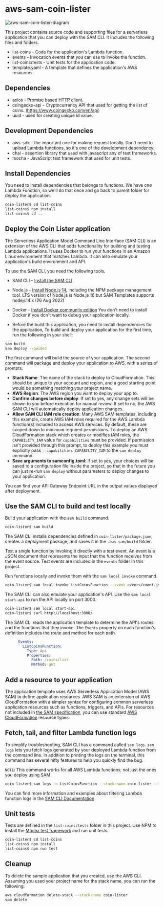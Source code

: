 # aws-sam-coin-lister

![aws-sam-coin-lister-diagram](https://user-images.githubusercontent.com/22887208/187029997-326a04a1-d628-4625-8527-e0ef297ed449.jpeg)

This project contains source code and supporting files for a serverless application that you can deploy with the SAM CLI. It includes the following files and folders.

- list-coins - Code for the application's Lambda function.
- events - Invocation events that you can use to invoke the function.
- list-coins/tests - Unit tests for the application code. 
- template.yaml - A template that defines the application's AWS resources.

## Dependencies
  * axios - Promise based HTTP client.
  * coingecko-api - Cryptocurrency API that used for getting the list of coins. (https://www.coingecko.com/en/api) 
  * uuid  - used for creating unique id value.
## Development Dependencies
  * aws-sdk - the important one for making request locally. Don't need to upload Lambda functions, so it's one of the development dependency.
  * chai  - assertion library that used with javascript any of test frameworks.
  * mocha - JavaScript test framework that used for unit tests.

## Install Dependencies
  You need to install dependencies that belongs to functions. We have one Lambda Function, so we'll do that once and go back to parent folder for deploy the application.
  
```bash
coin-lister$ cd list-coins
list-coins$ npm install
list-coins$ cd ..
```

## Deploy the Coin Lister application

The Serverless Application Model Command Line Interface (SAM CLI) is an extension of the AWS CLI that adds functionality for building and testing Lambda applications. It uses Docker to run your functions in an Amazon Linux environment that matches Lambda. It can also emulate your application's build environment and API.

To use the SAM CLI, you need the following tools.

* SAM CLI - [Install the SAM CLI](https://docs.aws.amazon.com/serverless-application-model/latest/developerguide/serverless-sam-cli-install.html)
* Node.js - [Install Node.js 14](https://nodejs.org/en/), including the NPM package management tool. 
  LTS version of Node.js is Node.js 16 but SAM Templates supports nodejs14.x (26 Aug 2022)
* Docker - [Install Docker community edition](https://hub.docker.com/search/?type=edition&offering=community)
  You don't need to install Docker if you don't want to debug your application locally.

* Before the build this application, you need to install dependencies for the application, 
To build and deploy your application for the first time, run the following in your shell:

```bash
sam build
sam deploy --guided
```

The first command will build the source of your application. The second command will package and deploy your application to AWS, with a series of prompts:

* **Stack Name**: The name of the stack to deploy to CloudFormation. This should be unique to your account and region, and a good starting point would be something matching your project name.
* **AWS Region**: The AWS region you want to deploy your app to.
* **Confirm changes before deploy**: If set to yes, any change sets will be shown to you before execution for manual review. If set to no, the AWS SAM CLI will automatically deploy application changes.
* **Allow SAM CLI IAM role creation**: Many AWS SAM templates, including this example, create AWS IAM roles required for the AWS Lambda function(s) included to access AWS services. By default, these are scoped down to minimum required permissions. To deploy an AWS CloudFormation stack which creates or modifies IAM roles, the `CAPABILITY_IAM` value for `capabilities` must be provided. If permission isn't provided through this prompt, to deploy this example you must explicitly pass `--capabilities CAPABILITY_IAM` to the `sam deploy` command.
* **Save arguments to samconfig.toml**: If set to yes, your choices will be saved to a configuration file inside the project, so that in the future you can just re-run `sam deploy` without parameters to deploy changes to your application.

You can find your API Gateway Endpoint URL in the output values displayed after deployment.

## Use the SAM CLI to build and test locally

Build your application with the `sam build` command.

```bash
coin-lister$ sam build
```

The SAM CLI installs dependencies defined in `coin-lister/package.json`, creates a deployment package, and saves it in the `.aws-sam/build` folder.

Test a single function by invoking it directly with a test event. An event is a JSON document that represents the input that the function receives from the event source. Test events are included in the `events` folder in this project.

Run functions locally and invoke them with the `sam local invoke` command.

```bash
coin-lister$ sam local invoke ListCoinsFunction --event events/event.json
```

The SAM CLI can also emulate your application's API. Use the `sam local start-api` to run the API locally on port 3000.

```bash
coin-lister$ sam local start-api
coin-lister$ curl http://localhost:3000/
```

The SAM CLI reads the application template to determine the API's routes and the functions that they invoke. The `Events` property on each function's definition includes the route and method for each path.

```yaml
      Events:
        ListCoinsFunction:
          Type: Api
          Properties:
            Path: /coins/list
            Method: get
```

## Add a resource to your application
The application template uses AWS Serverless Application Model (AWS SAM) to define application resources. AWS SAM is an extension of AWS CloudFormation with a simpler syntax for configuring common serverless application resources such as functions, triggers, and APIs. For resources not included in [the SAM specification](https://github.com/awslabs/serverless-application-model/blob/master/versions/2016-10-31.md), you can use standard [AWS CloudFormation](https://docs.aws.amazon.com/AWSCloudFormation/latest/UserGuide/aws-template-resource-type-ref.html) resource types.

## Fetch, tail, and filter Lambda function logs

To simplify troubleshooting, SAM CLI has a command called `sam logs`. `sam logs` lets you fetch logs generated by your deployed Lambda function from the command line. In addition to printing the logs on the terminal, this command has several nifty features to help you quickly find the bug.

`NOTE`: This command works for all AWS Lambda functions; not just the ones you deploy using SAM.

```bash
coin-lister$ sam logs -n ListCoinsFunction --stack-name coin-lister --tail
```

You can find more information and examples about filtering Lambda function logs in the [SAM CLI Documentation](https://docs.aws.amazon.com/serverless-application-model/latest/developerguide/serverless-sam-cli-logging.html).

## Unit tests

Tests are defined in the `list-coins/tests` folder in this project. Use NPM to install the [Mocha test framework](https://mochajs.org/) and run unit tests.

```bash
coin-lister$ cd list-coins
list-coins$ npm install
list-coins$ npm run test
```

## Cleanup

To delete the sample application that you created, use the AWS CLI. Assuming you used your project name for the stack name, you can run the following:

```bash
aws cloudformation delete-stack --stack-name coin-lister
sam delete
```
